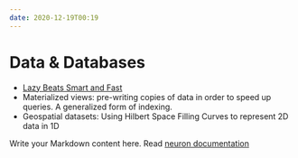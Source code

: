 ```yaml
---
date: 2020-12-19T00:19
---
```


# Data & Databases

- [Lazy Beats Smart and Fast](https://youtu.be/vbTuwv9VXu0)
 - Materialized views: pre-writing copies of data in order to speed up queries. A generalized form of indexing. 
 - Geospatial datasets: Using Hilbert Space Filling Curves to represent 2D data in 1D

Write your Markdown content here. Read [neuron documentation](https://neuron.zettel.page/2011404.html) 


